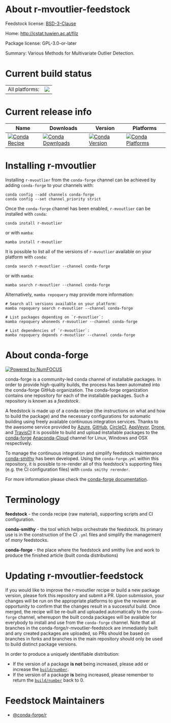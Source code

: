 About r-mvoutlier-feedstock
===========================

Feedstock license: [BSD-3-Clause](https://github.com/conda-forge/r-mvoutlier-feedstock/blob/main/LICENSE.txt)

Home: http://cstat.tuwien.ac.at/filz

Package license: GPL-3.0-or-later

Summary: Various Methods for Multivariate Outlier Detection.

Current build status
====================


<table><tr><td>All platforms:</td>
    <td>
      <a href="https://dev.azure.com/conda-forge/feedstock-builds/_build/latest?definitionId=4260&branchName=main">
        <img src="https://dev.azure.com/conda-forge/feedstock-builds/_apis/build/status/r-mvoutlier-feedstock?branchName=main">
      </a>
    </td>
  </tr>
</table>

Current release info
====================

| Name | Downloads | Version | Platforms |
| --- | --- | --- | --- |
| [![Conda Recipe](https://img.shields.io/badge/recipe-r--mvoutlier-green.svg)](https://anaconda.org/conda-forge/r-mvoutlier) | [![Conda Downloads](https://img.shields.io/conda/dn/conda-forge/r-mvoutlier.svg)](https://anaconda.org/conda-forge/r-mvoutlier) | [![Conda Version](https://img.shields.io/conda/vn/conda-forge/r-mvoutlier.svg)](https://anaconda.org/conda-forge/r-mvoutlier) | [![Conda Platforms](https://img.shields.io/conda/pn/conda-forge/r-mvoutlier.svg)](https://anaconda.org/conda-forge/r-mvoutlier) |

Installing r-mvoutlier
======================

Installing `r-mvoutlier` from the `conda-forge` channel can be achieved by adding `conda-forge` to your channels with:

```
conda config --add channels conda-forge
conda config --set channel_priority strict
```

Once the `conda-forge` channel has been enabled, `r-mvoutlier` can be installed with `conda`:

```
conda install r-mvoutlier
```

or with `mamba`:

```
mamba install r-mvoutlier
```

It is possible to list all of the versions of `r-mvoutlier` available on your platform with `conda`:

```
conda search r-mvoutlier --channel conda-forge
```

or with `mamba`:

```
mamba search r-mvoutlier --channel conda-forge
```

Alternatively, `mamba repoquery` may provide more information:

```
# Search all versions available on your platform:
mamba repoquery search r-mvoutlier --channel conda-forge

# List packages depending on `r-mvoutlier`:
mamba repoquery whoneeds r-mvoutlier --channel conda-forge

# List dependencies of `r-mvoutlier`:
mamba repoquery depends r-mvoutlier --channel conda-forge
```


About conda-forge
=================

[![Powered by
NumFOCUS](https://img.shields.io/badge/powered%20by-NumFOCUS-orange.svg?style=flat&colorA=E1523D&colorB=007D8A)](https://numfocus.org)

conda-forge is a community-led conda channel of installable packages.
In order to provide high-quality builds, the process has been automated into the
conda-forge GitHub organization. The conda-forge organization contains one repository
for each of the installable packages. Such a repository is known as a *feedstock*.

A feedstock is made up of a conda recipe (the instructions on what and how to build
the package) and the necessary configurations for automatic building using freely
available continuous integration services. Thanks to the awesome service provided by
[Azure](https://azure.microsoft.com/en-us/services/devops/), [GitHub](https://github.com/),
[CircleCI](https://circleci.com/), [AppVeyor](https://www.appveyor.com/),
[Drone](https://cloud.drone.io/welcome), and [TravisCI](https://travis-ci.com/)
it is possible to build and upload installable packages to the
[conda-forge](https://anaconda.org/conda-forge) [Anaconda-Cloud](https://anaconda.org/)
channel for Linux, Windows and OSX respectively.

To manage the continuous integration and simplify feedstock maintenance
[conda-smithy](https://github.com/conda-forge/conda-smithy) has been developed.
Using the ``conda-forge.yml`` within this repository, it is possible to re-render all of
this feedstock's supporting files (e.g. the CI configuration files) with ``conda smithy rerender``.

For more information please check the [conda-forge documentation](https://conda-forge.org/docs/).

Terminology
===========

**feedstock** - the conda recipe (raw material), supporting scripts and CI configuration.

**conda-smithy** - the tool which helps orchestrate the feedstock.
                   Its primary use is in the construction of the CI ``.yml`` files
                   and simplify the management of *many* feedstocks.

**conda-forge** - the place where the feedstock and smithy live and work to
                  produce the finished article (built conda distributions)


Updating r-mvoutlier-feedstock
==============================

If you would like to improve the r-mvoutlier recipe or build a new
package version, please fork this repository and submit a PR. Upon submission,
your changes will be run on the appropriate platforms to give the reviewer an
opportunity to confirm that the changes result in a successful build. Once
merged, the recipe will be re-built and uploaded automatically to the
`conda-forge` channel, whereupon the built conda packages will be available for
everybody to install and use from the `conda-forge` channel.
Note that all branches in the conda-forge/r-mvoutlier-feedstock are
immediately built and any created packages are uploaded, so PRs should be based
on branches in forks and branches in the main repository should only be used to
build distinct package versions.

In order to produce a uniquely identifiable distribution:
 * If the version of a package **is not** being increased, please add or increase
   the [``build/number``](https://docs.conda.io/projects/conda-build/en/latest/resources/define-metadata.html#build-number-and-string).
 * If the version of a package **is** being increased, please remember to return
   the [``build/number``](https://docs.conda.io/projects/conda-build/en/latest/resources/define-metadata.html#build-number-and-string)
   back to 0.

Feedstock Maintainers
=====================

* [@conda-forge/r](https://github.com/conda-forge/r/)

